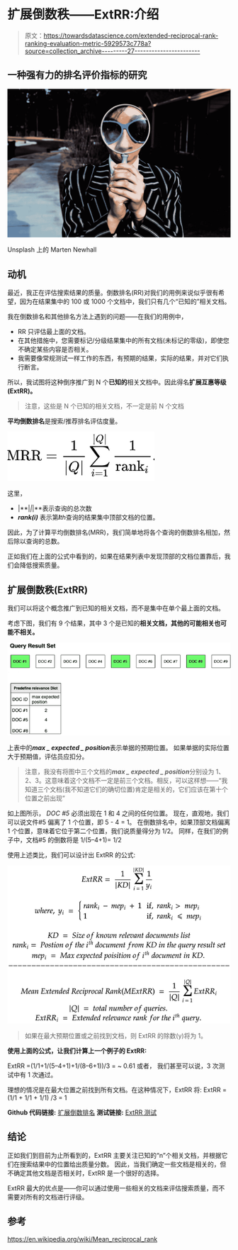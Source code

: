 # 扩展倒数秩——ExtRR:介绍

> 原文：<https://towardsdatascience.com/extended-reciprocal-rank-ranking-evaluation-metric-5929573c778a?source=collection_archive---------27----------------------->

## 一种强有力的排名评价指标的研究

![](img/f6992c6721d90373665df19a8fc231d9.png)

Unsplash 上的 Marten Newhall

## 动机

最近，我正在评估搜索结果的质量。倒数排名(RR)对我们的用例来说似乎很有希望，因为在结果集中的 100 或 1000 个文档中，我们只有几个“已知的”相关文档。

我在倒数排名和其他排名方法上遇到的问题——在我们的用例中，

*   RR 只评估最上面的文档。
*   在其他措施中，您需要标记/分级结果集中的所有文档(未标记的零级)，即使您不确定某些内容是否相关。
*   我需要像常规测试一样工作的东西，有预期的结果，实际的结果，并对它们执行断言。

所以，我试图将这种倒序推广到 N 个**已知的**相关文档中。因此得名**扩展互惠等级(ExtRR)。**

> 注意，这些是 N 个已知的相关文档，不一定是前 N 个文档

**平均倒数排名**是搜索/推荐排名评估度量。

![](img/a49e180a254a539aab87151157edbf7b.png)

这里，

*   |**|*|*|**表示查询的总次数
*   ***rank(i)*** 表示第***I****th*查询的结果集中顶部文档的位置。

因此，为了计算平均倒数排名(MRR)，我们简单地将各个查询的倒数排名相加，然后除以查询的总数。

正如我们在上面的公式中看到的，如果在结果列表中发现顶部的文档位置靠后，我们会降低搜索质量。

## **扩展倒数秩(ExtRR)**

我们可以将这个概念推广到已知的相关文档，而不是集中在单个最上面的文档。

考虑下图，我们有 9 个结果，其中 3 个是已知的**相关文档，其他的可能相关也可能不相关。**

![](img/0575db24c505f26dc3f557bcb12b6f48.png)

上表中的***max _ expected _ position***表示单据的预期位置。
如果单据的实际位置大于预期值，评估员应扣分。

> 注意，我没有将图中三个文档的***max _ expected _ position***分别设为 1、2、3。这意味着这个文档不一定是前三个文档。相反，可以这样想——“我知道三个文档(我不知道它们的确切位置)肯定是相关的，它们应该在第十个位置之前出现”

如上图所示， *DOC #5* 必须出现在 1 和 4 之间的任何位置。
现在，直观地，我们可以说文件#5 偏离了 1 个位置，即 5 - 4 = 1。
在倒数排名中，如果顶部文档偏离 1 个位置，意味着它位于第二个位置，我们说质量得分为 1/2。
同样，在我们的例子中，文档#5 的倒数将是 1/(5–4+1)= 1/2

使用上述类比，我们可以设计出 ExtRR 的公式:

![](img/bf9027ea261baba7e3cf94e665f2dd3c.png)

> 如果在最大预期位置或之前找到文档，则 ExtRR 的除数(y)将为 1。

**使用上面的公式，让我们计算上一个例子的 ExtRR:**

ExtRR =(1/1+1/(5–4+1)+1/(8–6+1))/3 = ~ 0.61
或者，
我们甚至可以说，3 次测试中有 1 次通过。

理想的情况是在最大位置之前找到所有文档。在这种情况下，ExtRR 将:
ExtRR = (1/1 + 1/1 + 1/1) /3 = 1

**Github 代码链接:** [扩展倒数排名](https://github.com/bkatwal/search-ranking-measures/blob/main/src/main/java/org/bkatwal/relevanceevaluator/ExtendedReciprocalRank.java)
**测试链接:** [ExtRR 测试](https://github.com/bkatwal/search-ranking-measures/blob/main/src/test/java/org/bkatwal/relevanceevaluator/TestExtendedReciprocalRank.java)

## 结论

正如我们到目前为止所看到的，ExtRR 主要关注已知的“n”个相关文档，并根据它们在搜索结果中的位置给出质量分数。
因此，当我们确定一些文档是相关的，但不确定其他文档是否相关时，ExtRR 是一个很好的选择。

ExtRR 最大的优点是——你可以通过使用一些相关的文档来评估搜索质量，而不需要对所有的文档进行评级。

## 参考

<https://en.wikipedia.org/wiki/Mean_reciprocal_rank> 